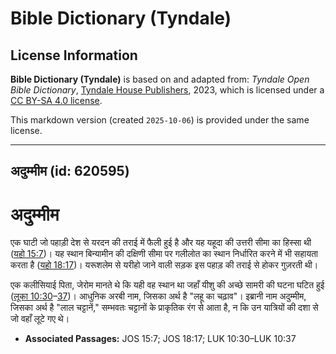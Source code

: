 # Bible Dictionary (Tyndale)

## License Information

**Bible Dictionary (Tyndale)** is based on and adapted from: _Tyndale Open Bible Dictionary_, [Tyndale House Publishers](https://tyndaleopenresources.com/), 2023, which is licensed under a [CC BY-SA 4.0 license](https://creativecommons.org/licenses/by-sa/4.0/legalcode.en).

This markdown version (created `2025-10-06`) is provided under the same license.



--------------------------------

## अदुम्मीम (id: 620595)

अदुम्मीम
========

एक घाटी जो पहाड़ी देश से यरदन की तराई में फैली हुई है और यह यहूदा की उत्तरी सीमा का हिस्सा थी ([यहो 15:7](https://ref.ly/Josh15:7))। यह स्थान बिन्यामीन की दक्षिणी सीमा पर गलीलोत का स्थान निर्धारित करने में भी सहायता करता है ([यहो 18:17](https://ref.ly/Josh18:17))। यरूशलेम से यरीहो जाने वाली सड़क इस पहाड़ की तराई से होकर गुज़रती थी।

एक कलीसियाई पिता, जेरोम मानते थे कि यही वह स्थान था जहाँ यीशु की अच्छे सामरी की घटना घटित हुई ([लूका 10:30](https://ref.ly/Luke10:30-Luke10:37)–[37](https://ref.ly/Luke10:30-Luke10:37))। आधुनिक अरबी नाम, जिसका अर्थ है "लहू का चढ़ाव"। इब्रानी नाम अदुम्मीम, जिसका अर्थ है "लाल चट्टानें," सम्भवतः चट्टानों के प्राकृतिक रंग से आता है, न कि उन यात्रियों की दशा से जो वहाँ लूटे गए थे।

* **Associated Passages:** JOS 15:7; JOS 18:17; LUK 10:30–LUK 10:37

